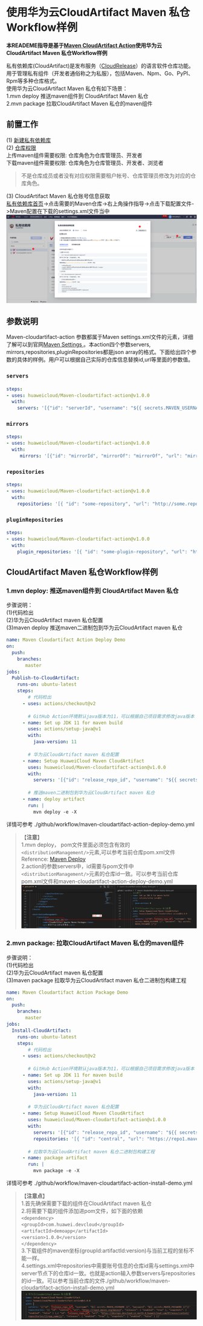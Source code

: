 # 使用华为云CloudArtifact Maven 私仓Workflow样例
**本READEME指导是基于[Maven CloudArtifact Action](https://github.com/marketplace/actions/huaweicloud-maven-cloudartifact)使用华为云CloudArtifact Maven 私仓Workflow样例**   
  
私有依赖库(CloudArtifact)是发布服务（[CloudRelease](https://support.huaweicloud.com/cloudrelease/index.html)）的语言软件仓库功能。用于管理私有组件（开发者通俗称之为私服），包括Maven、Npm、Go、PyPI、Rpm等多种仓库格式。   
使用华为云CloudArtifact Maven 私仓有如下场景：  
1.mvn deploy 推送maven组件到 CloudArtifact Maven 私仓   
2.mvn package 拉取CloudArtifact Maven 私仓的maven组件 

## 前置工作
(1) [新建私有依赖库](https://support.huaweicloud.com/usermanual-releaseman/cloudrelease_01_0008.html)  
(2) [仓库权限](https://support.huaweicloud.com/usermanual-releaseman/cloudrelease_01_0011.html)  
上传maven组件需要权限: 仓库角色为仓库管理员、开发者  
下载maven组件需要权限: 仓库角色为仓库管理员、开发者、浏览者  
> 不是仓库成员或者没有对应权限需要租户帐号、仓库管理员修改为对应的仓库角色。

(3) CloudArtifact Maven 私仓账号信息获取  
[私有依赖库首页](https://devcloud.cn-north-4.huaweicloud.com/cloudartifact/repository)->点击需要的Maven仓库->右上角操作指导->点击下载配置文件->Maven配置在下载的settings.xml文件当中  
![图一](imgs/maven-setting-download.PNG)

## 参数说明
Maven-cloudartifact-action 参数都属于Maven settings.xml文件的元素，详细了解可以到官网[Maven Settings ](http://maven.apache.org/settings.html)。本action四个参数servers, mirrors,repositories,pluginRepositories都是json array的格式。下面给出四个参数的具体的样例。用户可以根据自己实际的仓库信息替换id,url等里面的参数值。  
### `servers`  
```yml
steps:
- uses: huaweicloud/Maven-cloudartifact-action@v1.0.0
  with:
    servers: '[{"id": "serverId", "username": "${{ secrets.MAVEN_USERNAME }}", "password": "${{ secrets.MAVEN_PASSWORD }}"}]'
```
### `mirrors`  
```yml
steps:
- uses: huaweicloud/Maven-cloudartifact-action@v1.0.0
  with:
     mirrors: '[{"id": "mirrorId", "mirrorOf": "mirrorOf", "url": "mirrorUrl"}]'
```
### `repositories`  
```yml
steps:
- uses: huaweicloud/Maven-cloudartifact-action@v1.0.0
  with:
    repositories: '[{ "id": "some-repository", "url": "http://some.repository.url", "releases": { "enabled": "true" }, "snapshots": { "enabled": "false" } }]'
```
### `pluginRepositories`  
```yml
steps:
- uses: huaweicloud/Maven-cloudartifact-action@v1.0.0
  with:
    plugin_repositories: '[{ "id": "some-plugin-repository", "url": "http://some.plugin.repository.url", "releases": { "enabled": "true" }, "snapshots": { "enabled": "false" }}]'
```

## **CloudArtifact Maven 私仓Workflow样例**
### 1.mvn deploy: 推送maven组件到 CloudArtifact Maven 私仓 
步骤说明：  
(1)代码检出  
(2)华为云CloudArtifact maven 私仓配置    
(3)maven deploy 推送maven二进制包到华为云CloudArtifact maven 私仓
```yaml
name: Maven Cloudartifact Action Deploy Demo
on:
  push:
    branches:
       master
jobs:
  Publish-to-CloudArtifact:
    runs-on: ubuntu-latest
    steps:
        # 代码检出
      - uses: actions/checkout@v2

        # GitHub Action环境默认java版本为11，可以根据自己项目需求修改java版本
      - name: Set up JDK 11 for maven build
        uses: actions/setup-java@v1
        with:
          java-version: 11

        # 华为云CloudArtifact maven 私仓配置 
      - name: Setup HuaweiCloud Maven CloudArtifact
        uses: huaweicloud/Maven-cloudartifact-action@v1.0.0
        with: 
          servers: '[{"id": "release_repo_id", "username": "${{ secrets.MAVEN_USERNAME }}", "password": "${{ secrets.MAVEN_PASSWORD }}"}]'
    
        # 推送maven二进制包到华为云CloudArtifact maven 私仓
      - name: deploy artifact 
        run: |
          mvn deploy -e -X
```
详情可参考 ./github/workflow/maven-cloudartifact-action-deploy-demo.yml
> 【**注意**】  
> 1.mvn deploy， pom文件里面必须包含有效的`<distributionManagement/>`元素,可以参考当前仓库pom.xml文件   
> Reference: [Maven Deploy](https://maven.apache.org/plugins/maven-deploy-plugin/usage.html)  
> 2.action的参数servers中，id需要与pom文件中`<distributionManagement/>`元素的仓库id一致。可以参考当前仓库pom.xml文件和maven-cloudartifact-action-deploy-demo.yml    
> ![img](imgs/distribution-server-repository-id.PNG) 

### 2.mvn package: 拉取CloudArtifact Maven 私仓的maven组件 
步骤说明：  
(1)代码检出  
(2)华为云CloudArtifact maven 私仓配置  
(3)maven package 拉取华为云CloudArtifact maven 私仓二进制包构建工程
```yaml
name: Maven Cloudartifact Action Package Demo
on:
  push:
    branches:
       master
jobs:
  Install-CloudArtifact:
    runs-on: ubuntu-latest
    steps:
        # 代码检出
      - uses: actions/checkout@v2

        # GitHub Action环境默认java版本为11，可以根据自己项目需求修改java版本
      - name: Set up JDK 11 for maven build
        uses: actions/setup-java@v1
        with:
          java-version: 11

        # 华为云CloudArtifact maven 私仓配置
      - name: Setup HuaweiCloud Maven CloudArtifact
        uses: huaweicloud/Maven-cloudartifact-action@v1.0.0
        with: 
          servers: '[{"id": "release_repo_id", "username": "${{ secrets.MAVEN_USERNAME }}", "password": "${{ secrets.MAVEN_PASSWORD }}"}]'
          repositories: '[{ "id": "central", "url": "https://repo1.maven.org/maven2", "releases": { "enabled": "true" }, "snapshots": { "enabled": "false" } },{ "id": "release_repo_id", "url": "https://devrepo.devcloud.cn-north-4.huaweicloud.com/07/nexus/content/repositories/{{repo_name}}/", "releases": { "enabled": "true" }, "snapshots": { "enabled": "false" } }]'

        # 拉取华为云CloudArtifact maven 私仓二进制包构建工程
      - name: package artifact
        run: |
          mvn package -e -X
```
详情可参考 ./github/workflow/maven-cloudartifact-action-install-demo.yml
> 【**注意点**】  
> 1.首先确保需要下载的组件在CloudArtifact maven 私仓  
> 2.将需要下载的组件添加进pom文件，如下面的依赖  
> `<dependency>`  
>    `<groupId>com.huawei.devcloud</groupId>`  
>    `<artifactId>demoapp</artifactId>`  
>    `<version>1.0.0</version>`  
> `</dependency>`  
> 3.下载组件的maven坐标(groupId:artifactId:version)与当前工程的坐标不能一样。  
> 4.settings.xml中repositories中需要账号信息的仓库id需与settings.xml中server节点下的仓库id一致。也就是action输入参数servers与repositories的id一致。可以参考当前仓库的文件./github/workflow/maven-cloudartifact-action-install-demo.yml
> ![img](imgs/server-repository-id.PNG)